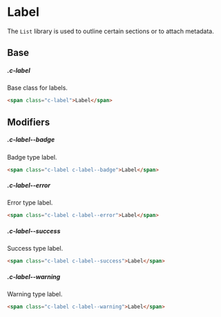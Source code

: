 # Label

The `List` library is used to outline certain sections or to attach metadata.

## Base

##### .c-label

Base class for labels.

```html
<span class="c-label">Label</span>    
```

## Modifiers

##### .c-label--badge

Badge type label.

```html
<span class="c-label c-label--badge">Label</span>    
```

##### .c-label--error

Error type label.

```html
<span class="c-label c-label--error">Label</span>    
```

##### .c-label--success

Success type label.

```html
<span class="c-label c-label--success">Label</span>    
```

##### .c-label--warning

Warning type label.

```html
<span class="c-label c-label--warning">Label</span>    
```